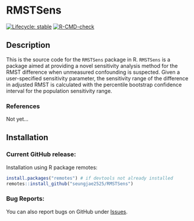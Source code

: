 # RMSTSens

<!-- badges: start -->
  [![Lifecycle: stable](https://img.shields.io/badge/lifecycle-stable-brightgreen.svg)](https://lifecycle.r-lib.org/articles/stages.html#stable)
  [![R-CMD-check](https://github.com/seungjae2525/RMSTSens/actions/workflows/R-CMD-check.yaml/badge.svg)](https://github.com/seungjae2525/RMSTSens/actions/workflows/R-CMD-check.yaml)
<!-- badges: end -->


## Description
This is the source code for the `RMSTSens` package in R. 
`RMSTSens` is a package aimed at providing a novel sensitivity analysis method for the RMST difference when unmeasured confounding is suspected.
Given a user-specified sensitivity parameter, the sensitivity range of the difference in adjusted RMST is calculated with the percentile bootstrap confidence interval for the population sensitivity range.
 
### References
Not yet...


## Installation
### Current GitHub release:
Installation using R package remotes:

```r
install.packages("remotes") # if devtools not already installed
remotes::install_github("seungjae2525/RMSTSens")
```


### Bug Reports:
You can also report bugs on GitHub under [Issues](https://github.com/seungjae2525/RMSTSens/issues/).
